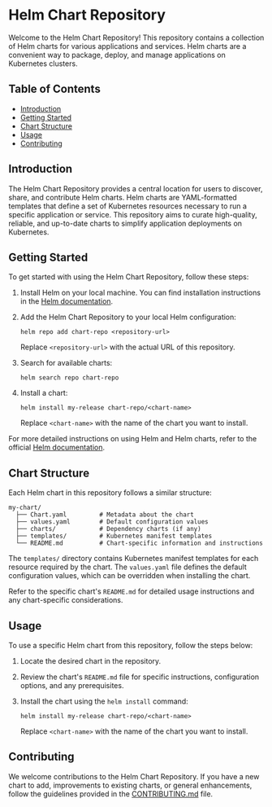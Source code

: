 # Helm Chart Repository

Welcome to the Helm Chart Repository! This repository contains a collection of Helm charts for various applications and services. Helm charts are a convenient way to package, deploy, and manage applications on Kubernetes clusters.

## Table of Contents

- [Introduction](#introduction)
- [Getting Started](#getting-started)
- [Chart Structure](#chart-structure)
- [Usage](#usage)
- [Contributing](#contributing)

## Introduction

The Helm Chart Repository provides a central location for users to discover, share, and contribute Helm charts. Helm charts are YAML-formatted templates that define a set of Kubernetes resources necessary to run a specific application or service. This repository aims to curate high-quality, reliable, and up-to-date charts to simplify application deployments on Kubernetes.

## Getting Started

To get started with using the Helm Chart Repository, follow these steps:

1. Install Helm on your local machine. You can find installation instructions in the [Helm documentation](https://helm.sh/docs/intro/install/).
2. Add the Helm Chart Repository to your local Helm configuration:

   ```shell
   helm repo add chart-repo <repository-url>
   ```

   Replace `<repository-url>` with the actual URL of this repository.

3. Search for available charts:

   ```shell
   helm search repo chart-repo
   ```

4. Install a chart:

   ```shell
   helm install my-release chart-repo/<chart-name>
   ```

   Replace `<chart-name>` with the name of the chart you want to install.

For more detailed instructions on using Helm and Helm charts, refer to the official [Helm documentation](https://helm.sh/docs/).

## Chart Structure

Each Helm chart in this repository follows a similar structure:

```
my-chart/
  ├── Chart.yaml         # Metadata about the chart
  ├── values.yaml        # Default configuration values
  ├── charts/            # Dependency charts (if any)
  ├── templates/         # Kubernetes manifest templates
  └── README.md          # Chart-specific information and instructions
```

The `templates/` directory contains Kubernetes manifest templates for each resource required by the chart. The `values.yaml` file defines the default configuration values, which can be overridden when installing the chart.

Refer to the specific chart's `README.md` for detailed usage instructions and any chart-specific considerations.

## Usage

To use a specific Helm chart from this repository, follow the steps below:

1. Locate the desired chart in the repository.
2. Review the chart's `README.md` file for specific instructions, configuration options, and any prerequisites.
3. Install the chart using the `helm install` command:

   ```shell
   helm install my-release chart-repo/<chart-name>
   ```

   Replace `<chart-name>` with the name of the chart you want to install.

## Contributing

We welcome contributions to the Helm Chart Repository. If you have a new chart to add, improvements to existing charts, or general enhancements, follow the guidelines provided in the [CONTRIBUTING.md](CONTRIBUTING.md) file.
